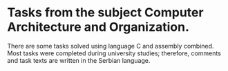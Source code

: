 # Tasks from the subject Computer Architecture and Organization.
There are some tasks solved using language C and assembly combined.
Most tasks were completed during university studies; therefore, comments and task texts are written in the Serbian language.
